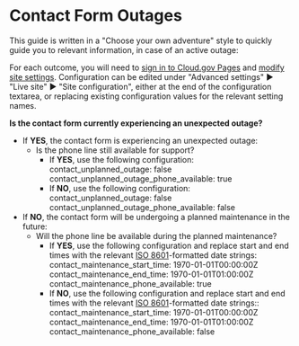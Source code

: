 # Contact Form Outages

This guide is written in a "Choose your own adventure" style to quickly guide you to relevant information, in case of an active outage:

For each outcome, you will need to [sign in to Cloud.gov Pages](https://pages.cloud.gov/) and [modify site settings](https://pages.cloud.gov/sites/85/settings). Configuration can be edited under "Advanced settings" ► "Live site" ► "Site configuration", either at the end of the configuration textarea, or replacing existing configuration values for the relevant setting names.

**Is the contact form currently experiencing an unexpected outage?**

- If **YES**, the contact form is experiencing an unexpected outage:
  - Is the phone line still available for support?
    - If **YES**, use the following configuration:
                contact_unplanned_outage: false
                contact_unplanned_outage_phone_available: true
    - If **NO**, use the following configuration:
                contact_unplanned_outage: false
                contact_unplanned_outage_phone_available: false
- If **NO**, the contact form will be undergoing a planned maintenance in the future:
  - Will the phone line be available during the planned maintenance?
    - If **YES**, use the following configuration and replace start and end times with the relevant [ISO 8601](https://en.wikipedia.org/wiki/ISO_8601)-formatted date strings:
                contact_maintenance_start_time: 1970-01-01T00:00:00Z
                contact_maintenance_end_time: 1970-01-01T01:00:00Z
                contact_maintenance_phone_available: true
    - If **NO**, use the following configuration and replace start and end times with the relevant [ISO 8601](https://en.wikipedia.org/wiki/ISO_8601)-formatted date strings::
                contact_maintenance_start_time: 1970-01-01T00:00:00Z
                contact_maintenance_end_time: 1970-01-01T01:00:00Z
                contact_maintenance_phone_available: false
